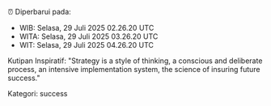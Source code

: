 ⏰ Diperbarui pada:
- WIB: Selasa, 29 Juli 2025 02.26.20 UTC
- WITA: Selasa, 29 Juli 2025 03.26.20 UTC
- WIT: Selasa, 29 Juli 2025 04.26.20 UTC

Kutipan Inspiratif:
"Strategy is a style of thinking, a conscious and deliberate process, an intensive implementation system, the science of insuring future success."


Kategori: success

